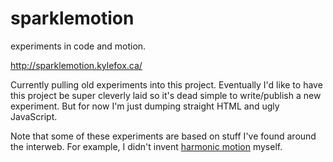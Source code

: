 sparklemotion
=============

experiments in code and motion.

http://sparklemotion.kylefox.ca/

Currently pulling old experiments into this project. Eventually I'd like to have this project be super cleverly laid so it's dead simple to write/publish a new experiment. But for now I'm just dumping straight HTML and ugly JavaScript.

Note that some of these experiments are based on stuff I've found around the interweb. For example, I didn't invent [harmonic motion](http://en.wikipedia.org/wiki/Simple_harmonic_motion) myself.
